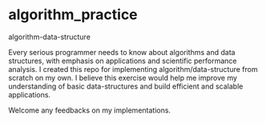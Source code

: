 # algorithm_practice
algorithm-data-structure

Every serious programmer needs to know about algorithms and data structures, with emphasis on applications and scientific performance analysis. I created this repo for implementing algorithm/data-structure from scratch on my own. I believe this exercise would help me improve my understanding of basic data-structures and build efficient and scalable applications.

Welcome any feedbacks on my implementations.
